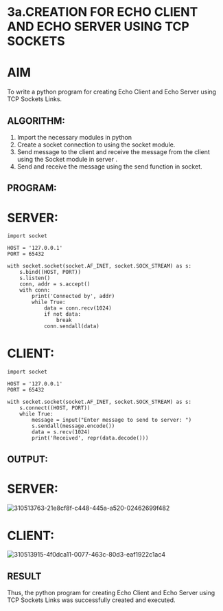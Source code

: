 # 3a.CREATION FOR ECHO CLIENT AND ECHO SERVER USING TCP SOCKETS
# AIM
To write a python program for creating Echo Client and Echo Server using TCP
Sockets Links.
## ALGORITHM:
1. Import the necessary modules in python
2. Create a socket connection to using the socket module.
3. Send message to the client and receive the message from the client using the Socket module in
 server .
4. Send and receive the message using the send function in socket.
## PROGRAM:
# SERVER:
```
import socket

HOST = '127.0.0.1'  
PORT = 65432       

with socket.socket(socket.AF_INET, socket.SOCK_STREAM) as s:
    s.bind((HOST, PORT))
    s.listen()
    conn, addr = s.accept()
    with conn:
        print('Connected by', addr)
        while True:
            data = conn.recv(1024)
            if not data:
                break
            conn.sendall(data)
```
# CLIENT:
```
import socket

HOST = '127.0.0.1'  
PORT = 65432        

with socket.socket(socket.AF_INET, socket.SOCK_STREAM) as s:
    s.connect((HOST, PORT))
    while True:
        message = input("Enter message to send to server: ")
        s.sendall(message.encode())
        data = s.recv(1024)
        print('Received', repr(data.decode()))
```

## OUTPUT:
# SERVER:
![310513763-21e8cf8f-c448-445a-a520-02462699f482](https://github.com/vamsikrishna272005/3a.Sockets_Creation_for_Echo_Client_and_Echo_Server/assets/147477015/e12062a7-aad7-4007-8c25-6e11e414fd4a)
# CLIENT:
![310513915-4f0dca11-0077-463c-80d3-eaf1922c1ac4](https://github.com/vamsikrishna272005/3a.Sockets_Creation_for_Echo_Client_and_Echo_Server/assets/147477015/0c303b6c-b9ca-4e93-866a-333f1841c0f1)


## RESULT
Thus, the python program for creating Echo Client and Echo Server using TCP Sockets Links 
was successfully created and executed.

